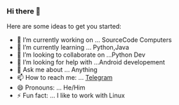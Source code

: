 ### Hi there 👋

Here are some ideas to get you started:

- 🔭 I’m currently working on ... SourceCode Computers
- 🌱 I’m currently learning ... Python,Java
- 👯 I’m looking to collaborate on ...Python Dev
- 🤔 I’m looking for help with ...Android developement 
- 💬 Ask me about ... Anything
- 📫 How to reach me: ... [Telegram](https://t.me/the_cyberghost)
- 😄 Pronouns: ... He/Him
- ⚡ Fun fact: ... I like to work with Linux

